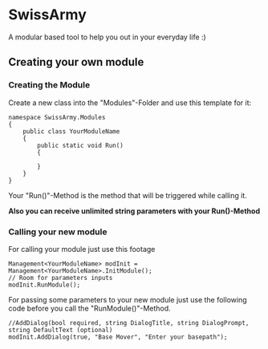 # SwissArmy
A modular based tool to help you out in your everyday life :)



## Creating your own module

###  Creating the Module 
Create a new class into the "Modules"-Folder and use this template for it:

```
namespace SwissArmy.Modules
{
    public class YourModuleName
    {
        public static void Run()
        {

        }
    }
}
```

Your "Run()"-Method is the method that will be triggered while calling it.

**Also you can receive unlimited string parameters with your Run()-Method**


### Calling your new module
For calling your module just use this footage

```
Management<YourModuleName> modInit = Management<YourModuleName>.InitModule();
// Room for parameters inputs
modInit.RunModule();
```

For passing some parameters to your new module just use the following code before you call the "RunModule()"-Method.

```
//AddDialog(bool required, string DialogTitle, string DialogPrompt, string DefaultText (optional)
modInit.AddDialog(true, "Base Mover", "Enter your basepath");
```
